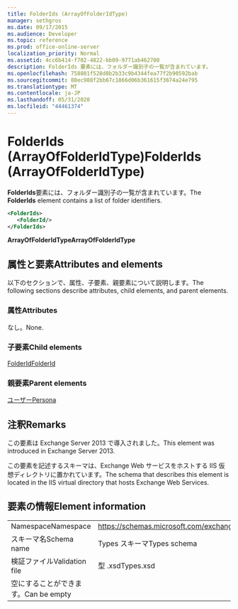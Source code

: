 ```yaml
---
title: FolderIds (ArrayOfFolderIdType)
manager: sethgros
ms.date: 09/17/2015
ms.audience: Developer
ms.topic: reference
ms.prod: office-online-server
localization_priority: Normal
ms.assetid: 4cc6b414-f702-4822-bb09-9771ab462700
description: FolderIds 要素には、フォルダー識別子の一覧が含まれています。
ms.openlocfilehash: 758801f528d8b2b33c9b4344fea77f2b90592bab
ms.sourcegitcommit: 88ec988f2bb67c1866d06b361615f3674a24e795
ms.translationtype: MT
ms.contentlocale: ja-JP
ms.lasthandoff: 05/31/2020
ms.locfileid: "44461374"
---
```

# <a name="folderids-arrayoffolderidtype"></a><span data-ttu-id="c1802-103">FolderIds (ArrayOfFolderIdType)</span><span class="sxs-lookup"><span data-stu-id="c1802-103">FolderIds (ArrayOfFolderIdType)</span></span>

<span data-ttu-id="c1802-104">**FolderIds**要素には、フォルダー識別子の一覧が含まれています。</span><span class="sxs-lookup"><span data-stu-id="c1802-104">The **FolderIds** element contains a list of folder identifiers.</span></span> 
  
```XML
<FolderIds>
   <FolderId/>
</FolderIds>
```

 <span data-ttu-id="c1802-105">**ArrayOfFolderIdType**</span><span class="sxs-lookup"><span data-stu-id="c1802-105">**ArrayOfFolderIdType**</span></span>
## <a name="attributes-and-elements"></a><span data-ttu-id="c1802-106">属性と要素</span><span class="sxs-lookup"><span data-stu-id="c1802-106">Attributes and elements</span></span>

<span data-ttu-id="c1802-107">以下のセクションで、属性、子要素、親要素について説明します。</span><span class="sxs-lookup"><span data-stu-id="c1802-107">The following sections describe attributes, child elements, and parent elements.</span></span>
  
### <a name="attributes"></a><span data-ttu-id="c1802-108">属性</span><span class="sxs-lookup"><span data-stu-id="c1802-108">Attributes</span></span>

<span data-ttu-id="c1802-109">なし。</span><span class="sxs-lookup"><span data-stu-id="c1802-109">None.</span></span>
  
### <a name="child-elements"></a><span data-ttu-id="c1802-110">子要素</span><span class="sxs-lookup"><span data-stu-id="c1802-110">Child elements</span></span>

[<span data-ttu-id="c1802-111">FolderId</span><span class="sxs-lookup"><span data-stu-id="c1802-111">FolderId</span></span>](folderid.md)
  
### <a name="parent-elements"></a><span data-ttu-id="c1802-112">親要素</span><span class="sxs-lookup"><span data-stu-id="c1802-112">Parent elements</span></span>

[<span data-ttu-id="c1802-113">ユーザー</span><span class="sxs-lookup"><span data-stu-id="c1802-113">Persona</span></span>](persona.md)
  
## <a name="remarks"></a><span data-ttu-id="c1802-114">注釈</span><span class="sxs-lookup"><span data-stu-id="c1802-114">Remarks</span></span>

<span data-ttu-id="c1802-115">この要素は Exchange Server 2013 で導入されました。</span><span class="sxs-lookup"><span data-stu-id="c1802-115">This element was introduced in Exchange Server 2013.</span></span>
  
<span data-ttu-id="c1802-116">この要素を記述するスキーマは、Exchange Web サービスをホストする IIS 仮想ディレクトリに置かれています。</span><span class="sxs-lookup"><span data-stu-id="c1802-116">The schema that describes this element is located in the IIS virtual directory that hosts Exchange Web Services.</span></span>
  
## <a name="element-information"></a><span data-ttu-id="c1802-117">要素の情報</span><span class="sxs-lookup"><span data-stu-id="c1802-117">Element information</span></span>

|||
|:-----|:-----|
|<span data-ttu-id="c1802-118">Namespace</span><span class="sxs-lookup"><span data-stu-id="c1802-118">Namespace</span></span>  <br/> |https://schemas.microsoft.com/exchange/services/2006/types  <br/> |
|<span data-ttu-id="c1802-119">スキーマ名</span><span class="sxs-lookup"><span data-stu-id="c1802-119">Schema name</span></span>  <br/> |<span data-ttu-id="c1802-120">Types スキーマ</span><span class="sxs-lookup"><span data-stu-id="c1802-120">Types schema</span></span>  <br/> |
|<span data-ttu-id="c1802-121">検証ファイル</span><span class="sxs-lookup"><span data-stu-id="c1802-121">Validation file</span></span>  <br/> |<span data-ttu-id="c1802-122">型 .xsd</span><span class="sxs-lookup"><span data-stu-id="c1802-122">Types.xsd</span></span>  <br/> |
|<span data-ttu-id="c1802-123">空にすることができます。</span><span class="sxs-lookup"><span data-stu-id="c1802-123">Can be empty</span></span>  <br/> ||
   


